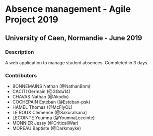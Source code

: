 # Absence management - Agile Project 2019
## University of Caen, Normandie - June 2019
### Description

A web application to manage student absences. Completed in 3 days.

### Contributors

- BONNEMAINS Nathan (@NathanBnm)
- CACITI Germain (@GGdu14)
- CHAVAS Nathan (@Akodix)
- COCHEPAIN Esteban (@Esteban-psk)
- HAMEL Thomas (@McFlyOL)
- LE ROUX Clémence (@SakuraIsana)
- LECOINTE Youmna (@YoumnaLecointe)
- MONNIER Jessy (@CriticallWar)
- MOREAU Baptiste (@Darkmayke)
